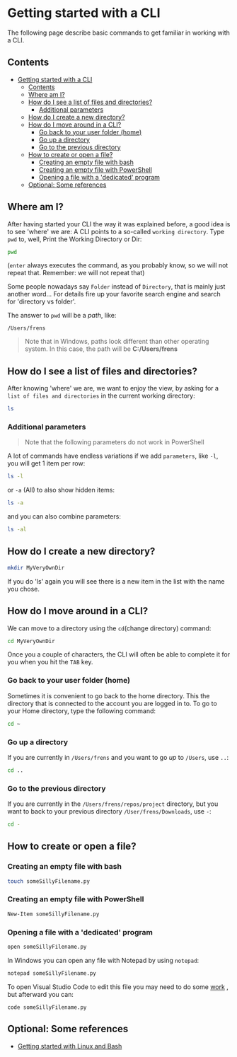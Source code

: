 # Getting started with a CLI

The following page describe basic commands to get familiar in working with a CLI.

## Contents

- [Getting started with a CLI](#getting-started-with-a-cli)
  - [Contents](#contents)
  - [Where am I?](#where-am-i)
  - [How do I see a list of files and directories?](#how-do-i-see-a-list-of-files-and-directories)
    - [Additional parameters](#additional-parameters)
  - [How do I create a new directory?](#how-do-i-create-a-new-directory)
  - [How do I move around in a CLI?](#how-do-i-move-around-in-a-cli)
    - [Go back to your user folder (home)](#go-back-to-your-user-folder-home)
    - [Go up a directory](#go-up-a-directory)
    - [Go to the previous directory](#go-to-the-previous-directory)
  - [How to create or open a file?](#how-to-create-or-open-a-file)
    - [Creating an empty file with bash](#creating-an-empty-file-with-bash)
    - [Creating an empty file with PowerShell](#creating-an-empty-file-with-powershell)
    - [Opening a file with a 'dedicated' program](#opening-a-file-with-a-dedicated-program)
  - [Optional: Some references](#optional-some-references)

## Where am I?

After having started your CLI the way it was explained before, a good idea is to see 'where' we are: A CLI points to a so-called `working directory`. Type `pwd` to, well, Print the Working Directory or Dir:

```bash
pwd
```

(`enter` always executes the command, as you probably know, so we will not repeat that. Remember: we will not repeat that)

Some people nowadays say `Folder` instead of `Directory`, that is mainly just another word... For details fire up your favorite search engine and search for 'directory vs folder'.

The answer to `pwd` will be a *path*, like:

```text
/Users/frens
```

> Note that in Windows, paths look different than other operating system. In this case, the path will be **C:/Users/frens**

## How do I see a list of files and directories?

After knowing 'where' we are, we want to enjoy the view, by asking for a `list of files and directories` in the current working directory:

```bash
ls
```

### Additional parameters

> Note that the following parameters do not work in PowerShell

A lot of commands have endless variations if we add `parameters`, like `-l`, you will get 1 item per row:

```bash
ls -l
```

or `-a` (All) to also show hidden items:

```bash
ls -a
```

and you can also combine parameters:

```bash
ls -al
```

## How do I create a new directory?

```bash
mkdir MyVeryOwnDir
```

If you do 'ls' again you will see there is a new item in the list with the name you chose.

## How do I move around in a CLI?

We can move to a directory using the `cd`(change directory) command:

```bash
cd MyVeryOwnDir 
```

Once you a couple of characters, the CLI will often be able to complete it for you when you hit the `TAB` key.

### Go back to your user folder (home)

Sometimes it is convenient to go back to the home directory. This the directory that is connected to the account you are logged in to. To go to your Home directory, type the following command:

```bash
cd ~
```

### Go up a directory

If you are currently in `/Users/frens` and you want to go *up* to `/Users`, use `..`:

```bash
cd ..
```

### Go to the previous directory

If you are currently in the `/Users/frens/repos/project` directory, but you want to back to your previous directory `/User/frens/Downloads`, use `-`:

```bash
cd -
```

## How to create or open a file?

### Creating an empty file with bash

```bash
touch someSillyFilename.py
```

### Creating an empty file with PowerShell

```bash
New-Item someSillyFilename.py
```

### Opening a file with a 'dedicated' program

```bash
open someSillyFilename.py
```

In Windows you can open any file with Notepad by using `notepad`:

```bash
notepad someSillyFilename.py
```

To open Visual Studio Code to edit this file you may need to do some
[work](https://techstacker.com/how-to-open-vscode-terminal-command-line/)
, but afterward you can:

```
code someSillyFilename.py
```


## Optional: Some references

- [Getting started with Linux and Bash](https://learn.microsoft.com/en-us/windows/wsl/tutorials/linux)
